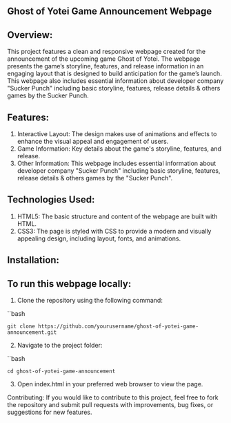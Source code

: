 ## Ghost of Yotei Game Announcement Webpage

## Overview:
This project features a clean and responsive webpage created for the announcement of the upcoming game Ghost of Yotei. The webpage presents the game’s storyline, features, and release information in an engaging layout that is designed to build anticipation for the game’s launch.
This webpage also includes essential information about developer company "Sucker Punch" including basic storyline, features, release details & others games by the Sucker Punch.

## Features:
1. Interactive Layout: The design makes use of animations and effects to enhance the visual appeal and engagement of users.
2. Game Information: Key details about the game's storyline, features, and release.
3. Other Information: This webpage includes essential information about developer company "Sucker Punch" including basic storyline, features, release details & others games by the "Sucker Punch".

## Technologies Used:
1. HTML5: The basic structure and content of the webpage are built with HTML.
2. CSS3: The page is styled with CSS to provide a modern and visually appealing design, including layout, fonts, and animations.

## Installation:
## To run this webpage locally:
1. Clone the repository using the following command:

  ``bash

    git clone https://github.com/yourusername/ghost-of-yotei-game-announcement.git

2. Navigate to the project folder:

  ``bash

    cd ghost-of-yotei-game-announcement

3. Open index.html in your preferred web browser to view the page.

Contributing: 
If you would like to contribute to this project, feel free to fork the repository and submit pull requests with improvements, bug fixes, or suggestions for new features.
